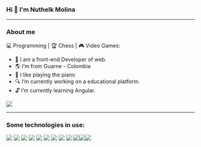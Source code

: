 ### Hi 👋 I'm Nuthelk Molina

------------------------------------------------------------

### About me

:computer: Programming | :trophy: Chess | :video_game: Video Games:

- :dart: I am a front-end Developer of web. 
- :earth_americas: I’m from Guarne - Colombia
- :musical_keyboard: I like playing the piano
- :mag: I’m currently working on a educational platform.
- :unlock: I’m currently learning Angular.

![](https://media.tenor.com/pw9ZsUdsEYgAAAAi/capoo-blue-cat.gif)

------------------------------------------

### Some technologies in use:

![](https://img.shields.io/badge/HTML5-E34F26?style=for-the-badge&logo=html5&logoColor=white) ![](https://img.shields.io/badge/CSS3-1572B6?style=for-the-badge&logo=css3&logoColor=white) ![](https://img.shields.io/badge/React-20232A?style=for-the-badge&logo=react&logoColor=61DAFB) ![](	https://img.shields.io/badge/JavaScript-323330?style=for-the-badge&logo=javascript&logoColor=F7DF1E) ![](https://img.shields.io/badge/React_Router-CA4245?style=for-the-badge&logo=react-router&logoColor=white) ![](https://img.shields.io/badge/Redux-593D88?style=for-the-badge&logo=redux&logoColor=white) ![](https://img.shields.io/badge/firebase-ffca28?style=for-the-badge&logo=firebase&logoColor=black) ![](https://img.shields.io/badge/Chakra--UI-319795?style=for-the-badge&logo=chakra-ui&logoColor=white) ![](https://img.shields.io/badge/Bootstrap-563D7C?style=for-the-badge&logo=bootstrap&logoColor=white) ![](https://img.shields.io/badge/Tailwind_CSS-38B2AC?style=for-the-badge&logo=tailwind-css&logoColor=white)![](https://img.shields.io/badge/json-5E5C5C?style=for-the-badge&logo=json&logoColor=white)![](https://img.shields.io/badge/MySQL-005C84?style=for-the-badge&logo=mysql&logoColor=white)
